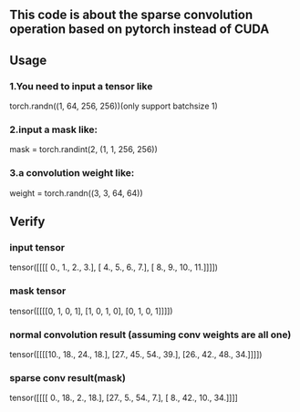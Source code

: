 ## This code is about the sparse convolution operation based on pytorch instead of CUDA


## Usage
### 1.You need to input a tensor like 

torch.randn((1, 64, 256, 256))(only support batchsize 1)

### 2.input a mask like: 

mask = torch.randint(2, (1, 1, 256, 256))

### 3.a convolution weight like:

weight = torch.randn((3, 3, 64, 64))


## Verify

### input tensor


tensor([[[[ 0.,  1.,  2.,  3.],
          [ 4.,  5.,  6.,  7.],
          [ 8.,  9., 10., 11.]]]])

### mask tensor


tensor([[[[0, 1, 0, 1],
          [1, 0, 1, 0],
          [0, 1, 0, 1]]]])
          
### normal convolution result (assuming conv weights are all one)


tensor([[[[10., 18., 24., 18.],
          [27., 45., 54., 39.],
          [26., 42., 48., 34.]]]])
          
### sparse conv result(mask)


tensor([[[[ 0., 18.,  2., 18.],
          [27.,  5., 54.,  7.],
          [ 8., 42., 10., 34.]]]]




